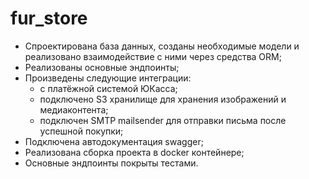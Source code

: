 # fur_store
- Спроектирована база данных, созданы необходимые модели и реализовано взаимодействие с ними через средства ORM;
- Реализованы основные эндпоинты;
- Произведены следующие интеграции:
  - с платёжной системой ЮКасса;
  - подключено S3 хранилище для хранения изображений и медиаконтента;
  - подключен SMTP mailsender для отправки письма после успешной покупки;
- Подключена автодокументация swagger;
- Реализована сборка проекта в docker контейнере;
- Основные эндпоинты покрыты тестами.

